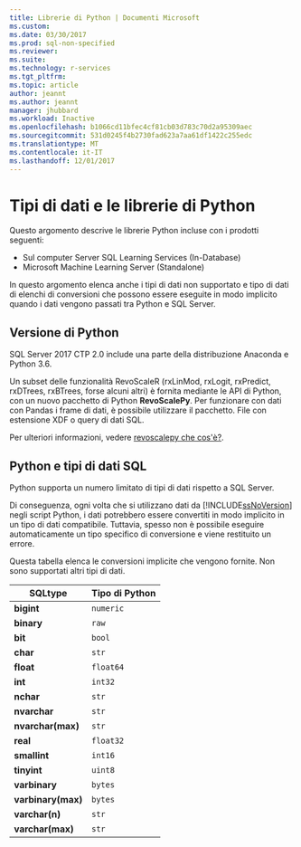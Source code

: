 ```yaml
---
title: Librerie di Python | Documenti Microsoft
ms.custom: 
ms.date: 03/30/2017
ms.prod: sql-non-specified
ms.reviewer: 
ms.suite: 
ms.technology: r-services
ms.tgt_pltfrm: 
ms.topic: article
author: jeannt
ms.author: jeannt
manager: jhubbard
ms.workload: Inactive
ms.openlocfilehash: b1066cd11bfec4cf81cb03d783c70d2a95309aec
ms.sourcegitcommit: 531d0245f4b2730fad623a7aa61df1422c255edc
ms.translationtype: MT
ms.contentlocale: it-IT
ms.lasthandoff: 12/01/2017
---
```

# <a name="python-libraries-and-data-types"></a>Tipi di dati e le librerie di Python

Questo argomento descrive le librerie Python incluse con i prodotti seguenti:

+ Sul computer Server SQL Learning Services (In-Database)
+ Microsoft Machine Learning Server (Standalone)

In questo argomento elenca anche i tipi di dati non supportato e tipo di dati di elenchi di conversioni che possono essere eseguite in modo implicito quando i dati vengono passati tra Python e SQL Server.

## <a name="python-version"></a>Versione di Python

SQL Server 2017 CTP 2.0 include una parte della distribuzione Anaconda e Python 3.6.

Un subset delle funzionalità RevoScaleR (rxLinMod, rxLogit, rxPredict, rxDTrees, rxBTrees, forse alcuni altri) è fornita mediante le API di Python, con un nuovo pacchetto di Python **RevoScalePy**. Per funzionare con dati con Pandas i frame di dati, è possibile utilizzare il pacchetto. File con estensione XDF o query di dati SQL.

Per ulteriori informazioni, vedere [revoscalepy che cos'è?](what-is-revoscalepy.md).

## <a name="python-and-sql-data-types"></a>Python e tipi di dati SQL

Python supporta un numero limitato di tipi di dati rispetto a SQL Server.

Di conseguenza, ogni volta che si utilizzano dati da [!INCLUDE[ssNoVersion](../../includes/ssnoversion-md.md)] negli script Python, i dati potrebbero essere convertiti in modo implicito in un tipo di dati compatibile. Tuttavia, spesso non è possibile eseguire automaticamente un tipo specifico di conversione e viene restituito un errore.

Questa tabella elenca le conversioni implicite che vengono fornite. Non sono supportati altri tipi di dati.

|SQLtype|Tipo di Python|
|-|-|
|**bigint**|`numeric`|
|**binary**|`raw`|
|**bit**|`bool`|
|**char**|`str`|
|**float**|`float64`|
|**int**|`int32`|
|**nchar**|`str`|
|**nvarchar**|`str`|
|**nvarchar(max)**|`str`|
|**real**|`float32`|
|**smallint**|`int16`|
|**tinyint**|`uint8`|
|**varbinary**|`bytes`|
|**varbinary(max)**|`bytes`|
|**varchar(n)**|`str`|
|**varchar(max)**|`str`|



